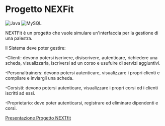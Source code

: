 # Progetto NEXFit
![Java](https://img.shields.io/badge/Java-ED8B00?style=for-the-badge&logo=openjdk&logoColor=white)
![MySQL](https://img.shields.io/badge/mysql-%2300f.svg?style=for-the-badge&logo=mysql&logoColor=white)

NEXTFit è un progetto che vuole simulare un'interfaccia per la gestione di una palestra. 

Il Sistema deve poter gestire:

-Clienti: devono potersi iscrivere, disiscrivere, autenticare, richiedere una scheda, visualizzarla, iscriversi ad un corso e usufuire di servizi aggiuntivi. 

-Personaltrainers: devono potersi autenticare, visualizzare i propri clienti e compilare e inviargli una scheda.

-Corsisti: devono potersi autenticare, visualizzare i propri corsi ed i clienti iscritti ad essi.

-Proprietario: deve poter autenticarsi, registrare ed eliminare dipendenti e corsi.


[Presentazione Progetto NEXTfit](https://www.canva.com/design/DAGRqJlIPOg/PVf-_5JrEvLZPhpz22yX3w/edit)
